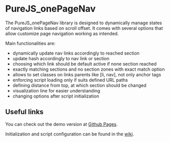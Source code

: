 # PureJS_onePageNav

The PureJS_onePageNav library is designed to dynamically manage states of navigation links based on scroll offset. It comes with several options that allow customize page navigation working as intended.

Main functionalities are:
- dynamically update nav links accordingly to reached section
- update hash accordingly to nav link or section
- choosing which link should be default active if none section reached
- exactly matching sections and no section zones with exact match option
- allows to set classes on links parents like [li, nav], not only anchor tags
- enforcing script loading only if suits defined URL paths
- defining distance from top, at which section should be changed
- visualization line for easier understanding
- changing options after script initialization

## Useful links

You can check out the demo version at [Github Pages](https://matheoz-sys.github.io/PureJS_onePageNav/demo/).

Initialization and script configuration can be found in the [wiki](https://github.com/Matheoz-sys/PureJS_onePageNav/wiki/About).
